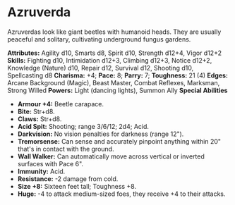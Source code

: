# Azruverda

Azruverdas look like giant beetles with humanoid heads. They are
usually peaceful and solitary, cultivating underground fungus gardens.

**Attributes:** Agility d10, Smarts d8, Spirit d10, Strength d12+4,
Vigor d12+2
**Skills:** Fighting d10, Intimidation d12+3, Climbing d12+3, Notice
d12+2, Knowledge (Nature) d10, Repair d12, Survival d12, Shooting d10,
Spellcasting d8
**Charisma:** +4; **Pace:** 8; **Parry:** 7; **Toughness:** 21 (4)
**Edges:** Arcane Background (Magic), Beast Master, Combat Reflexes,
Marksman, Strong Willed
**Powers:** Light (dancing lights), Summon Ally
**Special Abilities**

- **Armour +4:** Beetle carapace.
- **Bite:** Str+d8.
- **Claws:** Str+d8.
- **Acid Spit:** Shooting; range 3/6/12; 2d4; Acid.
- **Darkvision:** No vision penalties for darkness (range 12").
- **Tremorsense:** Can sense and accurately pinpoint anything within
20" that's in contact with the ground.
- **Wall Walker:** Can automatically move across vertical or inverted
surfaces with Pace 6".
- **Immunity:** Acid.
- **Resistance:** -2 damage from cold.
- **Size +8:** Sixteen feet tall; Toughness +8.
- **Huge:** -4 to attack medium-sized foes, they receive +4 to their
attacks.
